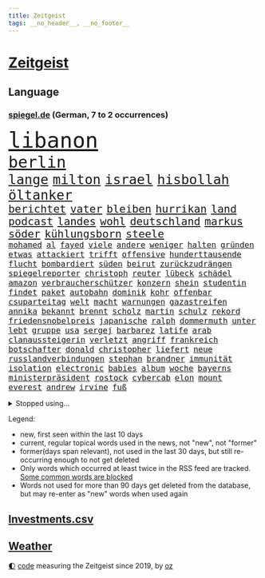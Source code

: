 ```yaml
---
title: Zeitgeist
tags: __no_header__, __no_footer__
---
```


# [Zeitgeist](https://oliz.io/zeitgeist/)

## Language

<h3><a href="https://www.spiegel.de" target="_blank">spiegel.de</a> (German, 7 to 2 occurrences)</h3>
<p style="font-family:monospace">
<span style="font-size:32pt"><a href="news_links.html#libanon" class="current">libanon</a></span>
<br>
<span style="font-size:24pt"><a href="news_links.html#berlin" class="current">berlin</a></span>
<br>
<span style="font-size:20pt"><a href="news_links.html#lange" class="current">lange</a></span>
<span style="font-size:20pt"><a href="news_links.html#milton" class="new">milton</a></span>
<span style="font-size:20pt"><a href="news_links.html#israel" class="current">israel</a></span>
<span style="font-size:20pt"><a href="news_links.html#hisbollah" class="current">hisbollah</a></span>
<span style="font-size:20pt"><a href="news_links.html#öltanker" class="current">öltanker</a></span>
<br>
<span style="font-size:16pt"><a href="news_links.html#berichtet" class="current">berichtet</a></span>
<span style="font-size:16pt"><a href="news_links.html#vater" class="current">vater</a></span>
<span style="font-size:16pt"><a href="news_links.html#bleiben" class="current">bleiben</a></span>
<span style="font-size:16pt"><a href="news_links.html#hurrikan" class="current">hurrikan</a></span>
<span style="font-size:16pt"><a href="news_links.html#land" class="current">land</a></span>
<span style="font-size:16pt"><a href="news_links.html#podcast" class="current">podcast</a></span>
<span style="font-size:16pt"><a href="news_links.html#landes" class="current">landes</a></span>
<span style="font-size:16pt"><a href="news_links.html#wohl" class="current">wohl</a></span>
<span style="font-size:16pt"><a href="news_links.html#deutschland" class="current">deutschland</a></span>
<span style="font-size:16pt"><a href="news_links.html#markus" class="current">markus</a></span>
<span style="font-size:16pt"><a href="news_links.html#söder" class="current">söder</a></span>
<span style="font-size:16pt"><a href="news_links.html#kühlungsborn" class="new">kühlungsborn</a></span>
<span style="font-size:16pt"><a href="news_links.html#steele" class="new">steele</a></span>
<br>
<span style="font-size:12pt"><a href="news_links.html#mohamed" class="current">mohamed</a></span>
<span style="font-size:12pt"><a href="news_links.html#al" class="current">al</a></span>
<span style="font-size:12pt"><a href="news_links.html#fayed" class="current">fayed</a></span>
<span style="font-size:12pt"><a href="news_links.html#viele" class="current">viele</a></span>
<span style="font-size:12pt"><a href="news_links.html#andere" class="current">andere</a></span>
<span style="font-size:12pt"><a href="news_links.html#weniger" class="current">weniger</a></span>
<span style="font-size:12pt"><a href="news_links.html#halten" class="current">halten</a></span>
<span style="font-size:12pt"><a href="news_links.html#gründen" class="current">gründen</a></span>
<span style="font-size:12pt"><a href="news_links.html#etwas" class="current">etwas</a></span>
<span style="font-size:12pt"><a href="news_links.html#attackiert" class="current">attackiert</a></span>
<span style="font-size:12pt"><a href="news_links.html#trifft" class="current">trifft</a></span>
<span style="font-size:12pt"><a href="news_links.html#offensive" class="current">offensive</a></span>
<span style="font-size:12pt"><a href="news_links.html#hunderttausende" class="current">hunderttausende</a></span>
<span style="font-size:12pt"><a href="news_links.html#flucht" class="current">flucht</a></span>
<span style="font-size:12pt"><a href="news_links.html#bombardiert" class="current">bombardiert</a></span>
<span style="font-size:12pt"><a href="news_links.html#süden" class="current">süden</a></span>
<span style="font-size:12pt"><a href="news_links.html#beirut" class="current">beirut</a></span>
<span style="font-size:12pt"><a href="news_links.html#zurückzudrängen" class="new">zurückzudrängen</a></span>
<span style="font-size:12pt"><a href="news_links.html#spiegelreporter" class="current">spiegelreporter</a></span>
<span style="font-size:12pt"><a href="news_links.html#christoph" class="current">christoph</a></span>
<span style="font-size:12pt"><a href="news_links.html#reuter" class="current">reuter</a></span>
<span style="font-size:12pt"><a href="news_links.html#lübeck" class="current">lübeck</a></span>
<span style="font-size:12pt"><a href="news_links.html#schädel" class="current">schädel</a></span>
<span style="font-size:12pt"><a href="news_links.html#amazon" class="current">amazon</a></span>
<span style="font-size:12pt"><a href="news_links.html#verbraucherschützer" class="current">verbraucherschützer</a></span>
<span style="font-size:12pt"><a href="news_links.html#konzern" class="current">konzern</a></span>
<span style="font-size:12pt"><a href="news_links.html#shein" class="current">shein</a></span>
<span style="font-size:12pt"><a href="news_links.html#studentin" class="current">studentin</a></span>
<span style="font-size:12pt"><a href="news_links.html#findet" class="current">findet</a></span>
<span style="font-size:12pt"><a href="news_links.html#paket" class="current">paket</a></span>
<span style="font-size:12pt"><a href="news_links.html#autobahn" class="current">autobahn</a></span>
<span style="font-size:12pt"><a href="news_links.html#dominik" class="new">dominik</a></span>
<span style="font-size:12pt"><a href="news_links.html#kohr" class="new">kohr</a></span>
<span style="font-size:12pt"><a href="news_links.html#offenbar" class="current">offenbar</a></span>
<span style="font-size:12pt"><a href="news_links.html#csuparteitag" class="new">csuparteitag</a></span>
<span style="font-size:12pt"><a href="news_links.html#welt" class="current">welt</a></span>
<span style="font-size:12pt"><a href="news_links.html#macht" class="current">macht</a></span>
<span style="font-size:12pt"><a href="news_links.html#warnungen" class="current">warnungen</a></span>
<span style="font-size:12pt"><a href="news_links.html#gazastreifen" class="current">gazastreifen</a></span>
<span style="font-size:12pt"><a href="news_links.html#annika" class="current">annika</a></span>
<span style="font-size:12pt"><a href="news_links.html#bekannt" class="current">bekannt</a></span>
<span style="font-size:12pt"><a href="news_links.html#brennt" class="current">brennt</a></span>
<span style="font-size:12pt"><a href="news_links.html#scholz" class="current">scholz</a></span>
<span style="font-size:12pt"><a href="news_links.html#martin" class="current">martin</a></span>
<span style="font-size:12pt"><a href="news_links.html#schulz" class="current">schulz</a></span>
<span style="font-size:12pt"><a href="news_links.html#rekord" class="current">rekord</a></span>
<span style="font-size:12pt"><a href="news_links.html#friedensnobelpreis" class="current">friedensnobelpreis</a></span>
<span style="font-size:12pt"><a href="news_links.html#japanische" class="current">japanische</a></span>
<span style="font-size:12pt"><a href="news_links.html#ralph" class="current">ralph</a></span>
<span style="font-size:12pt"><a href="news_links.html#dommermuth" class="new">dommermuth</a></span>
<span style="font-size:12pt"><a href="news_links.html#unter" class="current">unter</a></span>
<span style="font-size:12pt"><a href="news_links.html#lebt" class="current">lebt</a></span>
<span style="font-size:12pt"><a href="news_links.html#gruppe" class="current">gruppe</a></span>
<span style="font-size:12pt"><a href="news_links.html#usa" class="current">usa</a></span>
<span style="font-size:12pt"><a href="news_links.html#sergej" class="current">sergej</a></span>
<span style="font-size:12pt"><a href="news_links.html#barbarez" class="new">barbarez</a></span>
<span style="font-size:12pt"><a href="news_links.html#latife" class="new">latife</a></span>
<span style="font-size:12pt"><a href="news_links.html#arab" class="new">arab</a></span>
<span style="font-size:12pt"><a href="news_links.html#clanaussteigerin" class="new">clanaussteigerin</a></span>
<span style="font-size:12pt"><a href="news_links.html#verletzt" class="current">verletzt</a></span>
<span style="font-size:12pt"><a href="news_links.html#angriff" class="current">angriff</a></span>
<span style="font-size:12pt"><a href="news_links.html#frankreich" class="current">frankreich</a></span>
<span style="font-size:12pt"><a href="news_links.html#botschafter" class="current">botschafter</a></span>
<span style="font-size:12pt"><a href="news_links.html#donald" class="current">donald</a></span>
<span style="font-size:12pt"><a href="news_links.html#christopher" class="current">christopher</a></span>
<span style="font-size:12pt"><a href="news_links.html#liefert" class="current">liefert</a></span>
<span style="font-size:12pt"><a href="news_links.html#neue" class="current">neue</a></span>
<span style="font-size:12pt"><a href="news_links.html#russlandverbindungen" class="new">russlandverbindungen</a></span>
<span style="font-size:12pt"><a href="news_links.html#stephan" class="current">stephan</a></span>
<span style="font-size:12pt"><a href="news_links.html#brandner" class="new">brandner</a></span>
<span style="font-size:12pt"><a href="news_links.html#immunität" class="current">immunität</a></span>
<span style="font-size:12pt"><a href="news_links.html#isolation" class="new">isolation</a></span>
<span style="font-size:12pt"><a href="news_links.html#electronic" class="new">electronic</a></span>
<span style="font-size:12pt"><a href="news_links.html#babies" class="new">babies</a></span>
<span style="font-size:12pt"><a href="news_links.html#album" class="current">album</a></span>
<span style="font-size:12pt"><a href="news_links.html#woche" class="current">woche</a></span>
<span style="font-size:12pt"><a href="news_links.html#bayerns" class="current">bayerns</a></span>
<span style="font-size:12pt"><a href="news_links.html#ministerpräsident" class="current">ministerpräsident</a></span>
<span style="font-size:12pt"><a href="news_links.html#rostock" class="current">rostock</a></span>
<span style="font-size:12pt"><a href="news_links.html#cybercab" class="new">cybercab</a></span>
<span style="font-size:12pt"><a href="news_links.html#elon" class="current">elon</a></span>
<span style="font-size:12pt"><a href="news_links.html#mount" class="current">mount</a></span>
<span style="font-size:12pt"><a href="news_links.html#everest" class="current">everest</a></span>
<span style="font-size:12pt"><a href="news_links.html#andrew" class="current">andrew</a></span>
<span style="font-size:12pt"><a href="news_links.html#irvine" class="new">irvine</a></span>
<span style="font-size:12pt"><a href="news_links.html#fuß" class="current">fuß</a></span>
</p>
<details>
<summary>Stopped using...</summary>
<p class="former" style="font-size:12pt">
aufmerksamkeit(1450) beobachtet(1450) leichter(1450) statement(1450) usaußenminister(1450) gewissen(1449) entschuldigt(1448) erklärte(1448) scheinen(1448) sonne(1448) überall(1448) arbeitete(1447) entwurf(1447) geboren(1447) eis(1446) gezogen(1446) zurzeit(1446) ausländische(1445) konservativen(1445) polens(1445) stets(1445) beschluss(1444) finale(1444) gastgeber(1444) kündigte(1444) nazis(1444) pocht(1444) regel(1444) vorübergehend(1444) xi(1444) institut(1443) obama(1443) trend(1443) österreichische(1443) anbieten(1442) internationaler(1442) investitionen(1442) liverpool(1442) räumen(1442) debakel(1441) häufig(1441) ifoinstitut(1441) lieben(1441) aufruf(1440) verlegt(1440) ausnahmen(1439) bedrohung(1439) erkrankung(1438) halbfinale(1438) infrage(1438) versprochen(1438) abstand(1437) anlass(1436) freiburg(1436) frust(1436) leid(1436) united(1436) 27(1435) meinem(1435) schwanger(1435) verbreiten(1435) berät(1434) produzieren(1434) stieg(1434) athleten(1433) polnische(1432) körperverletzung(1431) schuss(1431) 3000(1430) 45(1430) gesamten(1430) projekt(1430) mission(1429) begriff(1428) gesetze(1427) jüngere(1427) presse(1427) küstenwache(1426) tür(1426) ministerium(1425) empfängt(1424) herz(1424) teilnahme(1422) eigenes(1421) behalten(1420) gang(1420) einschätzung(1418) papier(1418) auseinandersetzung(1416) nasa(1415) retter(1412) bangen(1408) katharina(1408) erhöhung(1407) einfache(1376) heidelberg(1357) umbau(1346) langjährige(1339) milliardär(1337) panzer(1317) lahm(1274) vorsicht(1200) truppe(1184) gewohnt(1122) haushalt(1119) dokumentiert(1093) älteste(1081) beider(1078) empfehlen(1072) rhein(1065) schülerin(1049) auge(1041) schärfere(1038) diskussionen(1020) buschmann(1013) gerichte(984) schwieriger(976) afrikanischen(965) lohnen(962) positiven(957) abschaffung(952) aufhören(950) triumphiert(943) hochrangigen(924) herzen(919) eingetroffen(918) jack(886) vermisster(881) hammer(874) hitze(865) debattiert(849) cannabis(844) tierschützer(842) titelverteidiger(841) schwimmen(821) partnerin(817) fassungslos(809) erlegen(805) usrepublikaner(802) bürgergeld(781) nation(781) psychischen(772) pleiten(770) wünsche(767) lebenslange(766) farben(756) antarktis(755) kommunikation(751) gerechtfertigt(748) freigegeben(738) francisco(736) senioren(735) stemmen(733) grenzgebiet(722) razzien(709) freundschaft(708) schönheit(701) autohersteller(700) operiert(699) geschmack(694) aussichten(686) düster(677) gekostet(664) roland(660) text(660) haftbefehl(658) hauses(658) mächtige(655) gesagt(651) regierende(647) tauchte(640) heimische(637) praxis(633) venedig(632) jung(631) geschwister(623) aussieht(620) christdemokraten(617) landwirte(614) wasserstoff(614) flaschen(611) freier(611) technologie(603) schweres(592) außergewöhnlich(582) influencer(582) toll(581) merklich(580) wahlsieger(580) dfbpokal(579) wegner(576) darmstadt(573) beigetragen(570) wurzeln(570) legalisierung(565) gewartet(561) laune(557) höcke(555) gen(554) hauptrolle(548) emotionen(542) boomt(539) linkspartei(537) veröffentlichte(528) stuft(524) samuel(521) tickets(520) wärmepumpe(519) arbeiter(509) versehentlich(509) genießen(503) küche(501) gelernt(499) iphones(497) mühe(496) motto(495) kredite(493) bundeshaushalt(487) open(480) 77(472) gegners(471) zahlungen(471) schlucht(469) umzusetzen(465) schuldenbremse(464) spahn(463) einbringen(457) obersten(456) stellvertretende(455) benachteiligt(454) lieferten(454) milliardenschweren(452) besiegen(439) essener(439) schmidt(439) vormittag(433) klingbeil(430) iphone(429) islamistische(428) stützen(428) ausbeutung(423) sechsstellige(423) unterscheiden(422) niemanden(405) genossen(403) us(401) jüdisches(399) riesiges(399) verkehrsunfall(399) hartes(397) nordkoreas(396) antonio(392) 03(391) goldenen(391) bedauert(386) mittelfeld(382) errungen(381) generalbundesanwalt(380) jugendstrafe(378) onkel(376) reformiert(374) milliardenhilfen(369) anläuft(367) düsteren(367) streaminganbietern(367) nagel(364) kimmich(362) königshaus(362) franzosen(361) 43(359) verschickt(359) gemüse(358) management(357) regelungen(352) taugen(350) mars(348) absicht(342) hackerangriff(340) böse(336) migrationshintergrund(335) reagierten(334) einfachen(328) israelisches(328) menschenrechte(327) damaskus(325) gdl(319) reederei(318) abschiebung(315) einheitliche(315) sprecherin(314) überdenken(314) db(313) ampelpartner(309) ernsthafte(309) claus(308) rechtlich(308) weselsky(308) emma(307) lernte(307) haderte(304) kündigungen(302) besorgniserregend(300) nürnberger(296) bot(294) genehmigung(292) 18jährige(291) leise(291) gesichter(290) erleichterung(287) mindestlohn(287) straftäter(286) ausgewählt(284) positives(284) verschüttet(284) station(281) anhebung(280) uganda(280) buchempfehlungen(279) einsparungen(279) zuversichtlich(276) erfuhr(275) ermittlungsverfahren(275) angeklagten(274) omas(274) onlinehändler(274) versteht(273) gera(272) giftige(270) grundgesetz(270) hektar(270) hungern(269) fortschritte(268) viertelfinale(268) roberts(267) sekeinsatz(265) temu(265) mögen(263) dreyer(262) statistischem(262) athen(261) high(261) sendet(259) präsentierte(258) absatz(257) hollywoods(257) melanie(257) nvidia(257) gründet(255) wettkampf(255) barack(253) körperlich(253) wüten(253) niedersachsens(252) topfavorit(252) australischer(250) le(250) premierministerin(249) privates(249) audi(248) mona(247) bauernproteste(244) disney+(244) weltstar(243) route(242) kinos(241) bauch(239) festivals(238) go(234) scheidet(233) gefühlt(232) kontroversen(232) lamar(232) hab(231) erleichtert(229) inakzeptabel(228) jagt(228) 160(227) lutz(227) stellung(227) bunte(226) lebenslang(225) verprügelt(225) fressen(224) bucht(223) minderjährigen(223) jena(222) ravensburg(222) trick(221) 64(220) emojis(217) weichen(217) obst(216) gelegene(215) kanzlerin(215) verbotene(215) zerlegt(215) vermittler(213) huawei(212) regimes(211) schwerverletzte(211) apples(210) ausmacht(210) raf(210) zoo(210) magnus(208) oberpfalz(208) bedankt(207) siebten(206) schweigegeldprozess(205) selbstverständlich(204) haustür(203) vorlieben(203) erwirken(202) schreibtisch(202) schwimmer(202) frauenanteil(201) abtreibungen(200) katy(200) msc(200) pfiff(200) eindeutig(198) wildtiere(197) chiphersteller(196) vergleichbar(196) füße(195) schwerem(195) aktualisiert(193) überlassen(193) erfolgreicher(191) filmset(191) lautete(191) hafens(190) mongolei(190) georg(189) athletin(186) dokumentation(186) erfreut(186) zucker(186) aufgelegt(185) flüchtlingen(185) jünger(185) raffinerie(185) schulter(184) bodo(180) stemmt(180) vermont(180) nordrheinwestfalens(179) zeichner(177) 20jähriger(175) carlsen(175) ermutigt(175) milliardengeschäft(175) zusätzlichen(175) don(174) school(174) harmlosen(173) thyssenkrupp(173) afghanische(172) balkon(171) billionen(171) herausgesucht(171) iga(171) usjustiz(171) świątek(171) köpfe(170) staatschefs(170) antreibt(169) ernannt(168) fußballbund(168) irreführende(168) cafés(167) verrat(165) einschränken(164) irren(164) verhört(164) arbeitszeit(163) iraner(163) leuten(163) abgeschoben(162) frauenfußball(162) testspiel(162) gesammelt(161) schweine(161) ultraorthodoxe(160) wout(160) erneuert(158) häufen(158) längste(157) pelosi(157) schlau(157) unterstützte(157) ausgeweitet(156) behoben(156) zeilen(156) einflussreichsten(155) verlobung(155) beeindruckt(154) handwerk(154) engel(153) breitet(152) giftig(151) sportwetten(151) toxischen(151) children(150) gemalt(150) save(150) vereinbaren(150) flair(148) stahl(148) telekom(148) schwimmbad(147) konzerten(146) umweltschützer(146) wohnungsnot(146) feuern(145) herd(145) privater(145) wohnungslose(145) immobilienkauf(144) schwangere(144) kryptowährung(143) worüber(143) menschheit(142) bergab(141) salvador(141) dreckig(140) heiße(140) fti(139) kultusministerkonferenz(139) marvin(138) rechtspopulismus(138) automaten(137) dicke(137) landeten(137) triumphierte(137) übermittelt(137) friedenskonferenz(136) videobeweis(136) hipp(135) massentourismus(135) vorfalls(135) blüht(134) stärkere(131) befriedigend(130) var(130) verschärfung(130) plagen(129) vergangenem(129) veteran(129) bangladesch(128) entgangen(128) erarbeitet(127) faust(127) geiseldeal(127) schärferen(127) gemessen(126) indopazifik(126) islamismus(126) marcus(126) sechsjährigen(126) heimatmarkt(125) versunkene(125) afrikanische(124) fernost(124) kendrick(124) sternschnuppen(124) hitzige(123) babbel(122) heimspiel(122) bilden(121) kanzlerschaft(121) kanzelt(120) leclerc(120) 17jährige(119) korrekt(119) aufbauen(118) aufsteigen(118) einzig(118) griechischen(118) heikel(118) lugner(118) rutschen(118) schutzsuchende(118) steven(118) angespannte(117) beißt(117) paradies(117) siedlungen(117) entsprechend(116) triathlon(116) funktionär(115) eingesperrt(114) ibiza(114) teurere(113) scharfen(112) schauspielers(112) sexualstraftäter(112) staatsbesuch(112) zahlung(112) basel(111) brandgefahr(111) bürgerschaft(111) clooney(111) extremwetter(111) feinde(110) grand(109) polizeigewalt(109) bahnlogistiktochter(108) beeinträchtigt(108) schlägerei(108) beladener(107) epidemie(107) solch(107) supreme(107) verschiedener(107) verteilen(107) 42jähriger(106) hunter(106) pony(106) rechenschaft(106) besiegte(105) erdrutsch(105) filmfest(105) neuestes(105) potenziell(105) sommerpause(105) zurückzahlen(105) johnny(104) löwen(104) vernichtendes(104) 25jährige(103) gefüllte(103) gegenspieler(103) krawallen(103) frisst(102) medwedew(102) parteimitglieder(102) rückte(101) schultz(101) eishockeyprofi(100) außenseiter(99) 32jährige(97) bleibe(97) landesweiten(97) waldbrand(97) bezahlbare(96) verabschiedete(96) verlegung(96) verlorenen(96) glaubwürdigkeit(95) hafenstadt(95) litt(95) strauchelnde(95) 128(94) jodie(94) nachträglich(94) opa(94) vorkehrungen(94) achtelfinale(92) brad(92) füllkrug(92) niclas(92) pitt(92) wahlkampfs(92) alliierten(91) flugzeugabsturz(91) intelligence(91) reisekonzern(91) steuererleichterungen(91) tatsächliche(91) beliebten(90) gegnerin(90) klatschen(90) konto(90) martha(90) pakistaner(90) patientinnen(90) retteten(90) toben(90) blind(89) boxerin(89) eingeläutet(89) kaputte(89) klimafreundlicher(89) kontinent(89) medaille(89) noa(89) brat(88) briefwahlstimmen(88) charli(88) danke(88) gefangen(88) nazideutschland(88) ruf(88) vorsichtig(88) xcx(88) almuth(87) artgenossen(87) industriestandort(87) medaillen(87) nations(87) privatsache(87) schult(87) surrealen(87) bullock(86) delikatessen(86) etatentwurf(86) familiengeschichte(86) theodor(86) umgesetzt(86) uspräsidentensohn(86) verlobt(86) wahlzettel(86) 900(85) cathy(85) hochumstritten(85) kuschelt(85) transfer(85) verletze(85) aufrecht(84) itsysteme(84) jusochef(84) kroatien(84) stecker(84) türmer(84) erlebnis(83) standorten(83) widersprüche(83) wildbahn(83) 2200(82) dominante(82) gewaltvorwürfen(82) koeman(82) menschenhandels(82) portionen(82) ronald(82) abzuschieben(81) bergtour(81) filmte(81) kifunktionen(81) mate(81) satellitenbildern(81) sichtbare(81) vergewaltigte(81) westküste(81) wiegt(81) einpacken(80) friedensplan(80) miene(80) oberleitungen(80) gündoğan(79) königliche(79) neubaur(79) taxifahrer(79) wildnis(79) bbcbericht(78) meldeten(78) sensation(78) studierte(78) abriss(77) dfbauswahl(77) fantasien(77) haushaltsentwurf(77) liebte(77) publik(77) surferin(77) unausweichlich(77) wasserschutzpolizei(77) draisaitl(76) edmonton(76) emeuphorie(76) neuzulassungen(76) oilers(76) schnaps(76) ussoldaten(76) verfassungsrechtler(76) arts(75) auftritten(75) filmfestival(75) pragmatiker(75) ikonische(74) mitteilung(74) raffinerien(74) währte(74) doppelte(73) lokomotivführer(73) gesundheitsbehörde(72) handelfmeter(72) verpatzte(72) überprüft(72) comedians(71) einzudämmen(71) folgenschwerer(71) nationalgericht(71) vorgezogen(71) 41(70) ausreisen(70) bauernpräsident(70) einheimischen(70) haptik(70) rukwied(70) schilderte(70) trauerfeier(70) trauma(70) untergrund(70) 49euroticket(69) berührung(69) externe(69) freigelassen(69) ministeriumsmitarbeiter(69) nationalistischer(69) sondersitzung(69) annen(68) auszugeben(68) eiszeit(68) gesamtführung(68) richtungen(68) selbstzweifel(68) spielführer(68) startrampen(68) unbemannten(68) backen(67) erklärt’s(67) ernährten(67) eröffneten(67) kaliforniens(67) pflanzenarten(67) pieper(67) prozesses(67) kriselnde(66) menschenhandel(66) rekonstruiert(66) tate(66) gewürgt(65) luxusautos(65) oberhaupt(65) rettungshubschrauber(65) schwarzrotgold(65) sparkasse(65) ernennung(64) grünem(64) inside(64) izmir(64) telemedizin(64) wunderkind(64) 14jähriger(63) badmintonspieler(63) berechnen(63) gloria(63) kraftwerks(63) kriegstreiber(63) lokführergewerkschaft(63) rekordvertrag(63) thurn(63) tribüne(63) viereck(63) verschärfungen(62) wölfe(62) auslaufmodell(61) bundespolitik(61) einzelzeitfahren(61) gallagher(61) gere(61) nationalisten(61) noel(61) pretty(61) spaziergänger(61) age(60) dunham(60) finanzministerin(60) nationalpark(60) überlastung(60) aufschlag(59) bekennen(59) erhob(59) giacomo(59) merken(59) unterfangen(59) buchholz(58) feststellen(58) gejubelt(58) verstorben(58) beriet(57) entworfen(57) kamerun(57) konkret(57) primož(57) roglič(57) aufgezeichnet(56) gags(56) schwimmt(56) sommerferien(56) daniil(55) gruppierung(55) hilfsmittel(55) ovations(55) standing(55) zauber(55) adele(54) berechnet(54) erweist(54) lektüre(54) shogun(54) vulkane(54) werken(54) attentate(53) berchtesgaden(53) breit(53) dreifache(53) grandslamturnieren(53) großartiges(53) konsistenz(53) verfassungsklage(53) boulevardzeitung(52) bruce(52) landtage(52) schert(52) staatskonzern(52) vorletzte(52) zweitligist(52) guide(51) invasive(51) p(51) sportwagenbauer(51) suchmaschine(51) verbrennerverbot(51) vereinbarung(51) aaron(50) agiert(50) jones(50) natalie(50) philadelphia(50) rbb(50) stechen(50) tönen(50) verzweifelt(50) aschaffenburg(49) bitteren(49) karriereberaterin(49) stadtfest(49) babynahrungshersteller(48) einhörner(48) gastiert(48) mathias(48) aufzuhören(47) datum(47) ehemanns(47) herausfordert(47) nachwirkungen(47) schadstoffe(47) schwangerschaftsabbrüchen(47) thailändischen(47) übergangsregierung(47) anhängerinnen(46) aufteilung(46) beifall(46) forscherinnen(46) isoliertes(46) klappen(46) lwiw(46) mashco(46) outlaws(46) piro(46) schlichten(46) unkontaktiertes(46) verdreifacht(46) winterkorn(46) medienkonsum(45) pflegefachkraft(45) staubsauger(45) videoanalyse(45) breakdance(44) britin(44) dmytro(44) erneuter(44) hinterbliebenen(44) kuleba(44) olympiasiegerin(44) rivalisierende(44) rückruf(44) caroline(43) höchststrafe(43) verhältnissen(43) gemeinsamkeiten(42) kürzungen(42) matt(42) radstar(42) unerträglich(42) fahrlehrer(41) 27jährige(40) euabgeordnete(40) gestaltet(40) kreuzfahrt(40) o’connor(40) sportschützen(40) swifties(40) täters(40) verzögert(40) weltranglistenersten(40) anstrengend(39) kehrte(39) mehrtägigen(39) musikstars(39) olympisches(39) paralympics(39) tierpflegerin(39) 1993(38) betriebsrat(38) hans(38) pilgern(38) sonnenschein(38) säbelfechter(38) waldweg(38) wertschätzung(38) beistand(37) besitz(37) eigens(37) gigantischer(37) inhaftierten(37) priorität(37) sicherer(37) dopingkontroverse(36) elena(36) englisch(36) geschnappt(36) highlight(36) my(36) newcomer(36) telegramgründer(36) abdel(35) fattah(35) natürlichen(35) zehnten(35) japankäfer(34) sachsenwahl(34) sternerestaurant(34) 26jährigen(33) bezweifelt(33) bronzemedaille(33) börsenwert(33) eingeschlossen(33) entführer(33) ergangen(33) megaevent(33) mendes(33) proiranischer(33) rampenlicht(33) silbermedaille(33) belgrad(32) hessische(32) investments(32) manipulierte(32) siedlung(32) zufahrt(32) 100metersprint(31) auslandsjahr(31) boeings(31) entlassungen(31) podcaster(31) stall(31) 61jähriger(30) bezug(30) dankte(30) einzelfall(30) gehörten(30) gerammt(30) großbrand(30) landesweit(30) läuferin(30) rudereiner(30) sparpläne(30) uspräsidentschaftswahl(30) curtis(29) einhalt(29) konfrontationskurs(29) mund(29) neumann(29) preissteigerungen(29) unverhohlen(29) aufrufe(28) eigenheimbesitzer(28) fremd(28) geschädigt(28) heart(28) parken(28) vorhanden(28) zusammengestellt(28) übertroffen(28) faltbaren(27) heikles(27) nämlich(27) stabiles(27) 71jährige(26) borkum(26) gebremst(26) issa(26) niederländischer(26) gnadenlos(25) monarchen(25) sibirien(25) variante(25) verbannt(25) abgewickelt(24) boulevardpresse(24) plante(24) ehlers(23) gorilla(23) nullrunde(23) restrukturierung(23) strafmaß(23) unfallstelle(23) container(22) eingeschleust(22) erodiert(22) menschenmenge(22) selbstbewusstsein(22) sternschnuppenschauer(22) straubing(22) zurecht(22) anästhesisten(21) bildungspolitik(21) brasilianischen(21) bundesverkehrsminister(21) etablierten(21) harrys(21) hauch(21) schlagersängerin(21) stromversorgung(21) vinícius(21) zahnarztpraxis(21) 46jährige(20) ablesen(20) rückten(20) seen(20) straubinger(20) vorantreiben(20) weltrangliste(20) herzkreislauferkrankungen(19) sexualdelikt(19) sofa(19) spürbare(19) zügig(19) geendet(18) geschaffen(18) lehramt(18) perfekter(18) springsteen(18) tolle(18) aryna(17) blicke(17) familienvater(17) gedenkstätte(17) messerverbote(17) sabalenka(17) kinderwunsch(16) positiver(16) sandhausen(16) schwedt(16) werbepartner(16) widersprüchlich(16) abgeschobene(15) arne(15) bergung(15) braunbären(15) delegierten(15) eingeschläfert(15) landesverbände(15) slot(15) begriffe(14) escort(14) haider(14) rezepte(14) seas(14) serenade(14) silvia(14) sonntagvormittag(14) visa(14) beendigung(13) geküsst(13) internationalem(13) landesverband(13) makel(13) milliardenschwere(13) sportlern(13) weltrekordhalter(13) winkt(13) wohnheim(13) badegäste(12) banner(12) einfahrt(12) messergewalt(12) messerkriminalität(12) universum(12) weltgrößte(12) armand(11) army(11) duplantis(11) einzelnen(11) flüchtlingspolitik(11) gegenden(11) kzgedenkstätte(11) oasis(11) paralympischen(11) stripes(11) überfällig(11)
</p>
</details>
<p>Legend:
<ul>
<li><span class="new">new</span>, first seen within the last 10 days</li>
<li><span class="current">current</span>, regular topical words used in the news, not "new", not "former"</li>
<li><span class="former">former(days span relevant)</span>, not used in the last 30 days, but still re-occurring enough to not get deleted</li>
<li>Only words which occurred at least twice in the RSS feed are tracked. <a href="language/filters.py">Some common words are blocked</a></li>
<li>Words not used for more than 90 days get deleted from the database, but may re-enter as "new" words when used again</li>
</ul>
</p>

## [Investments](investments.html)[.csv](investments.csv)

## [Weather](weather.html)

<footer>
<a href="javascript:toggleTheme()" class="nav">🌓</a>
<a href="https://github.com/ooz/zeitgeist">code</a> measuring the Zeitgeist since 2019, by <a href="https://oliz.io">oz</a>
</footer>
